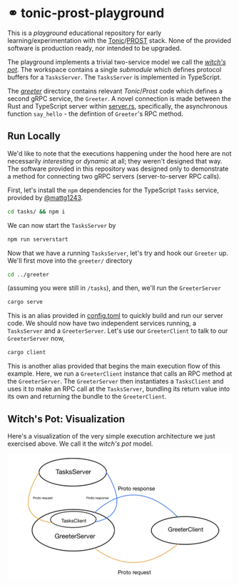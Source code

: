 # ⚭ tonic-prost-playground

This is a _playground_ educational repository for early learning/experimentation with the [Tonic](https://github.com/hyperium/tonic)/[PROST](https://github.com/tokio-rs/prost) stack. None of the provided software is production ready, nor intended to be upgraded. 

The playground implements a trivial two-service model we call the [_witch's pot_](#Witch's-Pot:-Visualization). The workspace contains a single _submodule_ which defines protocol buffers for a `TasksServer`. The `TasksServer` is implemented in TypeScript.

The [_greeter_](https://github.com/phasewalk1/tonic-prost-playground/tree/main/greeter) directory contains relevant _Tonic_/_Prost_ code which defines a second gRPC service, the `Greeter`. A novel connection is made between the Rust and TypeScript server within [server.rs](https://github.com/phasewalk1/tonic-prost-playground/blob/main/greeter/src/server.rs),
specifically, the asynchronous function `say_hello` - the defintion of `Greeter`'s RPC method.

Run Locally
---
We'd like to note that the executions happening under the hood here are not necessarily _interesting_ or _dynamic_ at all; they weren't designed that way. The software provided in this repository was designed only to demonstrate a method for connecting two gRPC servers (server-to-server RPC calls).

First, let's install the `npm` dependencies for the TypeScript `Tasks` service, provided by [@mattg1243](https://github.com/mattg1243).

```sh
cd tasks/ && npm i
```

We can now start the `TasksServer` by

```sh
npm run serverstart
```

Now that we have a running `TasksServer`, let's try and hook our `Greeter` up. We'll first move into the `greeter/` directory

```sh
cd ../greeter
```

(assuming you were still in `/tasks`), and then, we'll run the `GreeterServer`

```sh
cargo serve
```

This is an alias provided in [config.toml](https://github.com/phasewalk1/tonic-prost-playground/blob/main/greeter/.cargo/config.toml) to quickly build and run our server code. We should now have two independent services running, a `TasksServer` and a `GreeterServer`. Let's use our `GreeterClient` to talk to our `GreeterServer` now,

```sh
cargo client
```

This is another alias provided that begins the main execution flow of this example. Here, we run a `GreeterClient` instance that calls an RPC method at the `GreeterServer`.
The `GreeterServer` then instantiates a `TasksClient` and uses it to make an RPC call at the `TasksServer`, bundling its return value into its own and returning the bundle to the `GreeterClient`.

## Witch's Pot: Visualization
Here's a visualization of the very simple execution architecture we just exercised above. We call it the _witch's pot_ model.


<img align="middle" src="doc/archi.JPG">
